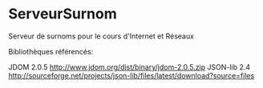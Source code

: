 ServeurSurnom
=============

Serveur de surnoms pour le cours d'Internet et Réseaux

Bibliothèques référencés:

JDOM 2.0.5 http://www.jdom.org/dist/binary/jdom-2.0.5.zip
JSON-lib 2.4 http://sourceforge.net/projects/json-lib/files/latest/download?source=files
